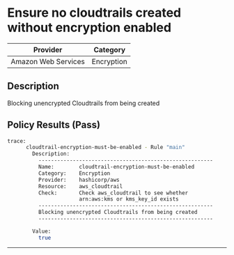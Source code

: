 # Ensure no cloudtrails created without encryption enabled

| Provider            | Category   |
|---------------------|------------|
| Amazon Web Services | Encryption |

## Description
Blocking unencrypted Cloudtrails from being created

## Policy Results (Pass)
```bash
trace:
      cloudtrail-encryption-must-be-enabled - Rule "main"
        Description:
          --------------------------------------------------------
          Name:        cloudtrail-encryption-must-be-enabled
          Category:    Encryption
          Provider:    hashicorp/aws
          Resource:    aws_cloudtrail
          Check:       Check aws_cloudtrail to see whether
                       arn:aws:kms or kms_key_id exists
          --------------------------------------------------------
          Blocking unencrypted Cloudtrails from being created
          --------------------------------------------------------

        Value:
          true
```

---
